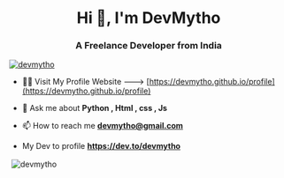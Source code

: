 <h1 align="center">Hi 👋, I'm DevMytho</h1>
<h3 align="center">A Freelance Developer from India</h3>

<p align="left"> <a href="https://twitter.com/devmytho" target="blank"><img src="https://img.shields.io/twitter/follow/devmytho?logo=twitter&style=for-the-badge" alt="devmytho" /></a> </p>

- 👨‍💻 Visit My Profile Website ---> [https://devmytho.github.io/profile](https://devmytho.github.io/profile)

- 💬 Ask me about **Python , Html , css , Js**

- 📫 How to reach me **devmytho@gmail.com**

- My Dev to profile **https://dev.to/devmytho**

<p>&nbsp;<img align="center" src="https://github-readme-stats.vercel.app/api?username=devmytho&show_icons=true&locale=en" alt="devmytho" /></p>
